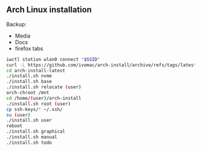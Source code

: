 ## Arch Linux installation

Backup:
  * Media
  * Docs
  * firefox tabs

```bash
iwctl station wlan0 connect "$SSID"
curl -L https://github.com/ivomac/arch-install/archive/refs/tags/latest.tar.gz | tar -xzv
cd arch-install-latest
./install.sh nvme
./install.sh base
./install.sh relocate (user)
arch-chroot /mnt
cd /home/(user)/arch-install
./install.sh root (user)
cp ssh-keys/* ~/.ssh/
su (user)
./install.sh user
reboot
./install.sh graphical
./install.sh manual
./install.sh todo
```

